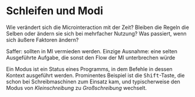 # Schleifen und Modi

Wie verändert sich die Microinteraction mit der Zeit? Bleiben die Regeln die Selben oder ändern sie sich bei mehrfacher Nutzung? Was passiert, wenn sich äußere Faktoren ändern?

Saffer: sollten in MI vermieden werden. Einzige Ausnahme: eine selten Ausgeführte Aufgabe, die sonst den Flow der MI unterbrechen würde


Ein Modus ist ein Status eines Programms, in dem Befehle in dessen Kontext ausgeführt werden. Prominentes Beispiel ist die <kbd>Shift</kbd>-Taste, die schon bei Schreibmaschinen zum Einsatz kam, und typischerweise den Modus von _Kleinschreibung_ zu _Großschreibung_ wechselt.
